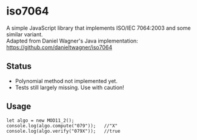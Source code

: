 # iso7064
A simple JavaScript library that implements ISO/IEC 7064:2003 and some similar variant.  
Adapted from Daniel Wagner's Java implementation: https://github.com/danieltwagner/iso7064

## Status
* Polynomial method not implemented yet.
* Tests still largely missing. Use with caution!

## Usage
```
let algo = new MOD11_2();
console.log(algo.compute("079"));   //"X"
console.log(algo.verify("079X"));   //true
```
